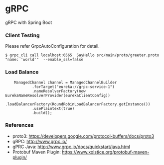 gRPC
====
gRPC with Spring Boot

### Client Testing

Please refer GrpcAutoConfiguration for detail.

    $ grpc_cli call localhost:6565  SayHello src/main/proto/greeter.proto "name: 'world'"  --enable_ssl=false

### Load Balance

```
    ManagedChannel channel = ManagedChannelBuilder
            .forTarget("eureka://grpc-service-1")
            .nameResolverFactory(new EurekaNameResolverProvider(eurekaClientConfig))
            .loadBalancerFactory(RoundRobinLoadBalancerFactory.getInstance())
            .usePlaintext(true)
            .build();

```
### References

* proto3: https://developers.google.com/protocol-buffers/docs/proto3
* gRPC:  http://www.grpc.io/
* gPRC Java: http://www.grpc.io/docs/quickstart/java.html
* Protobuf Maven Plugin: https://www.xolstice.org/protobuf-maven-plugin/